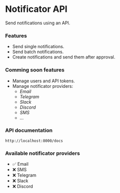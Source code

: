 # Notificator API

Send notifications using an API.

### Features

- Send single notifications.
- Send batch notifications.
- Create notifications and send them after approval.

### Comming soon features

- Manage users and API tokens.
- Manage notificator providers: 
  - *Email* 
  - *Telegram*
  - *Slack*
  - *Discord*
  - *SMS*
  - *...*

### API documentation

`http://localhost:8000/docs`

### Available notificator providers

- ✅ Email
- ❌ SMS
- ❌ Telegram
- ❌ Slack
- ❌ Discord
